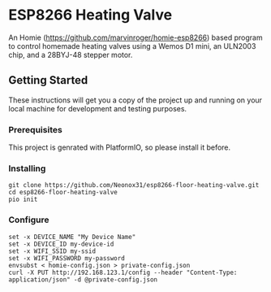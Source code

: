 # ESP8266 Heating Valve

An Homie (https://github.com/marvinroger/homie-esp8266) based program to control homemade heating valves using a Wemos D1 mini, an ULN2003 chip, and a 28BYJ-48 stepper motor.

## Getting Started

These instructions will get you a copy of the project up and running on your local machine for development and testing purposes.

### Prerequisites

This project is genrated with PlatformIO, so please install it before.

### Installing

```
git clone https://github.com/Neonox31/esp8266-floor-heating-valve.git
cd esp8266-floor-heating-valve
pio init
```

### Configure

```
set -x DEVICE_NAME "My Device Name"
set -x DEVICE_ID my-device-id
set -x WIFI_SSID my-ssid
set -x WIFI_PASSWORD my-password
envsubst < homie-config.json > private-config.json
curl -X PUT http://192.168.123.1/config --header "Content-Type: application/json" -d @private-config.json
```
